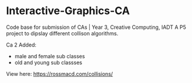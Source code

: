 # Interactive-Graphics-CA
Code base for submission of CAs | Year 3, Creative Computing, IADT
A P5 project to dipslay different collison algorithms.

Ca 2 Added:
- male and female sub classes
- old and young sub classses

View here:
https://rossmacd.com/collisions/
